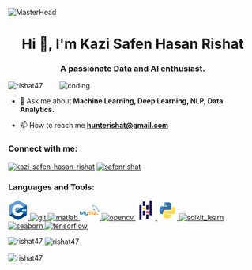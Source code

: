![MasterHead](https://camo.githubusercontent.com/68a62542366acf8f2c2ff9384b22678a9cd5b6500d66239bc33c940191b32d9c/68747470733a2f2f6d69726f2e6d656469756d2e636f6d2f6d61782f313430302f312a5450793470665f503151554e565a717a6e676a6c69412e676966)
<h1 align="center">Hi 👋, I'm Kazi Safen Hasan Rishat</h1>
<h3 align="center">A passionate Data and AI enthusiast.</h3>

<img align="right" alt="coding" width = "400" src = https://i.pinimg.com/originals/77/29/f4/7729f4ebf5dd3d6754dee0ed5837ef77.gif>

<p align="left"> <img src="https://komarev.com/ghpvc/?username=rishat47&label=Profile%20views&color=0e75b6&style=flat" alt="rishat47" /> </p>

- 💬 Ask me about **Machine Learning, Deep Learning, NLP, Data Analytics.**

- 📫 How to reach me **hunterishat@gmail.com**

<h3 align="left">Connect with me:</h3>
<p align="left">
<a href="https://linkedin.com/in/kazi-safen-hasan-rishat" target="blank"><img align="center" src="https://raw.githubusercontent.com/rahuldkjain/github-profile-readme-generator/master/src/images/icons/Social/linked-in-alt.svg" alt="kazi-safen-hasan-rishat" height="30" width="40" /></a>
<a href="https://kaggle.com/safenrishat" target="blank"><img align="center" src="https://raw.githubusercontent.com/rahuldkjain/github-profile-readme-generator/master/src/images/icons/Social/kaggle.svg" alt="safenrishat" height="30" width="40" /></a>
</p>

<h3 align="left">Languages and Tools:</h3>
<p align="left"> <a href="https://www.w3schools.com/cpp/" target="_blank" rel="noreferrer"> <img src="https://raw.githubusercontent.com/devicons/devicon/master/icons/cplusplus/cplusplus-original.svg" alt="cplusplus" width="40" height="40"/> </a> <a href="https://git-scm.com/" target="_blank" rel="noreferrer"> <img src="https://www.vectorlogo.zone/logos/git-scm/git-scm-icon.svg" alt="git" width="40" height="40"/> </a> <a href="https://www.mathworks.com/" target="_blank" rel="noreferrer"> <img src="https://upload.wikimedia.org/wikipedia/commons/2/21/Matlab_Logo.png" alt="matlab" width="40" height="40"/> </a> <a href="https://www.mysql.com/" target="_blank" rel="noreferrer"> <img src="https://raw.githubusercontent.com/devicons/devicon/master/icons/mysql/mysql-original-wordmark.svg" alt="mysql" width="40" height="40"/> </a> <a href="https://opencv.org/" target="_blank" rel="noreferrer"> <img src="https://www.vectorlogo.zone/logos/opencv/opencv-icon.svg" alt="opencv" width="40" height="40"/> </a> <a href="https://pandas.pydata.org/" target="_blank" rel="noreferrer"> <img src="https://raw.githubusercontent.com/devicons/devicon/2ae2a900d2f041da66e950e4d48052658d850630/icons/pandas/pandas-original.svg" alt="pandas" width="40" height="40"/> </a> <a href="https://www.python.org" target="_blank" rel="noreferrer"> <img src="https://raw.githubusercontent.com/devicons/devicon/master/icons/python/python-original.svg" alt="python" width="40" height="40"/> </a> <a href="https://scikit-learn.org/" target="_blank" rel="noreferrer"> <img src="https://upload.wikimedia.org/wikipedia/commons/0/05/Scikit_learn_logo_small.svg" alt="scikit_learn" width="40" height="40"/> </a> <a href="https://seaborn.pydata.org/" target="_blank" rel="noreferrer"> <img src="https://seaborn.pydata.org/_images/logo-mark-lightbg.svg" alt="seaborn" width="40" height="40"/> </a> <a href="https://www.tensorflow.org" target="_blank" rel="noreferrer"> <img src="https://www.vectorlogo.zone/logos/tensorflow/tensorflow-icon.svg" alt="tensorflow" width="40" height="40"/> </a> </p>


<p><img align="left" src="https://github-readme-stats.vercel.app/api/top-langs?username=rishat47&show_icons=true&locale=en&layout=compact" alt="rishat47" /></p>

<p>&nbsp;<img align="center" src="https://github-readme-stats.vercel.app/api?username=rishat47&show_icons=true&locale=en" alt="rishat47" /></p>

<p><img align="center" src="https://github-readme-streak-stats.herokuapp.com/?user=rishat47&" alt="rishat47" /></p>

